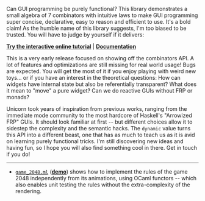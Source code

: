 Can GUI programming be purely functional? This library demonstrates a small algebra of 7 combinators with intuitive laws to make GUI programming super concise, declarative, easy to reason and efficient to use. It's a bold claim! As the humble name of this library suggests, I'm too biased to be trusted. You will have to judge by yourself if it delivers:

[**Try the interactive online tutorial**](https://art-w.github.io/unicorn/playground.html) | [**Documentation**](https://art-w.github.io/unicorn/unicorn_jsoo/Unicorn_jsoo/index.html)

This is a very early release focused on showing off the combinators API. A lot of features and optimizations are still missing for real world usage! Bugs are expected. You will get the most of it if you enjoy playing with weird new toys... or if you have an interest in the theoretical questions: How can widgets have internal state but also be referentially transparent?  What does it mean to "move" a pure widget? Can we do reactive GUIs without FRP or monads?

Unicorn took years of inspiration from previous works, ranging from the immediate mode community to the most hardcore of Haskell's "Arrowized FRP" GUIs. It should look familiar at first -- but different choices allow it to sidestep the complexity and the semantic hacks. The `dynamic` value turns this API into a different beast, one that has as much to teach us as it is avid on learning purely functional tricks. I'm still discovering new ideas and having fun, so I hope you will also find something cool in there. Get in touch if you do!

---

- [`game_2048.ml`](blob/master/examples/game_2048.ml) ([**demo**](https://art-w.github.io/unicorn/game_2048.html)) shows how to implement the rules of the game 2048 independently from its animations, using OCaml functors -- which also enables unit testing the rules without the extra-complexity of the rendering.
